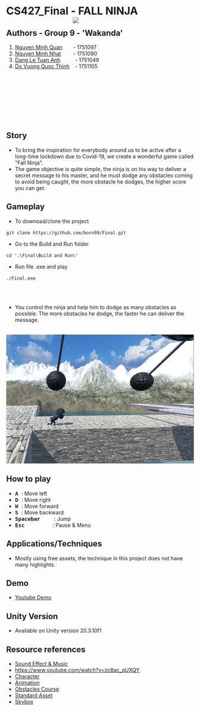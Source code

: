 # CS427_Final - FALL NINJA <img src="https://github.com/born99/Final/blob/master/Poster_final.png" width="325" align="right">
## Authors - Group 9 - 'Wakanda'
 1. [Nguyen Minh Quan](https://github.com/zxquan123) &emsp;&ensp; - 1751097     
 2. [Nguyen Minh Nhat](https://github.com/born99) &emsp;&ensp;&nbsp; - 1751090
 3. [Dang Le Tuan Anh](https://github.com/dangletuananh69) &emsp;&ensp;&ensp;&nbsp; - 1751049
 4. [Do Vuong Quoc Thinh](https://github.com/dvqthinh25111999) &ensp; - 1751105
 <br /><br /><br />
<br /><br /><br />
<br /><br /><br />






## Story
* To bring the inspiration for everybody around us to be active after a long-time lockdown due to Covid-19, we create a wonderful game called “Fall Ninja”. 
* The game objective is quite simple, the ninja is on his way to deliver a secret message to his master, and he must dodge any obstacles coming to avoid being caught, the more obstacle he dodges, the higher score you can get. 

## Gameplay

* To downoad/clone the project
```
git clone https://github.com/born99/Final.git
```
* Go to the Build and Run folder
```
cd '.\Final\Build and Run\'
```
* Run file .exe and play
```
./Final.exe
```
<br /><br />
* You control the ninja and help him to dodge as many obstacles as possible. The more obstacles he dodge, the faster he can deliver the message.
<br />
<img src="https://github.com/born99/Final/blob/master/gameplay_final.png" width="960" align="center">


## How to play
* <kbd> **A** </kbd> : Move left
* <kbd> **D** </kbd> : Move right
* <kbd> **W** </kbd> : Move forward
* <kbd> **S** </kbd> : Move backward
* <kbd>	**Spacebar** </kbd>&emsp;&nbsp;&ensp;        : Jump
* <kbd> **Esc** </kbd>&emsp;&emsp;&emsp;&emsp;&ensp;   : Pause & Menu

## Applications/Techniques
* Mostly using free assets, the technique in this project does not have many highlights.

## Demo 
* [Youtube Demo](https://www.youtube.com/watch?v=jn3pMAl4tV0)

## Unity Version
* Available on Unity version 20.3.10f1

## Resource references
* [Sound Effect & Music](https://freesound.org/) 
* https://www.youtube.com/watch?v=zc8ac_qUXQY
* [Character](https://assetstore.unity.com/packages/3d/characters/low-character-pack-free-sample-192954?fbclid=IwAR0oP8UP45kKo302u5CjC3FolZ6g2Sy6Du6fLulY1apQ99wN-3aEyIGlJyw)
* [Animation](https://www.mixamo.com/?fbclid=IwAR0Jr4y6BVNQid3vFFC3gwlm0laZ_ub4AKDe9s14fkOIvlKR_SqFOQPkBwk#/?page=1&query=ninza+run)
* [Obstacles Course](https://assetstore.unity.com/packages/templates/packs/obstacle-course-pack-178169?fbclid=IwAR3uXZWEZmB7QK3cDxU6gF2Ch5wYOWELIU2DtxxGMofC-SOc_7y8rGNJgU4)
* [Standard Asset](https://assetstore.unity.com/packages/essentials/asset-packs/standard-assets-for-unity-2018-4-32351)
* [Skybox](https://assetstore.unity.com/packages/2d/textures-materials/sky/allsky-free-10-sky-skybox-set-146014)
